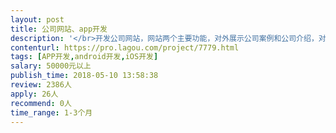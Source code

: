 ```yaml
---                
layout: post       
title: 公司网站、app开发           
description: '</br>开发公司网站，网站两个主要功能，对外展示公司案例和公司介绍，对内设置员工管理平台，进行工作任务下发，公司内部事务审批、考核、重要文件的存储等功能。同时基于这些功能开发手机app，包括android和ios两端。实现公司对内和对外的工作闭环。app端需要实现社交功能用于项目组的讨论。 网站参考：https://www.jwt.com/zh/ app参考：钉钉、tita</br>'     
contenturl: https://pro.lagou.com/project/7779.html      
tags: [APP开发,android开发,iOS开发]            
salary: 50000元以上          
publish_time: 2018-05-10 13:58:38         
review: 2386人                   
apply: 26人                   
recommend: 0人                   
time_range: 1-3个月              
---                 
```

